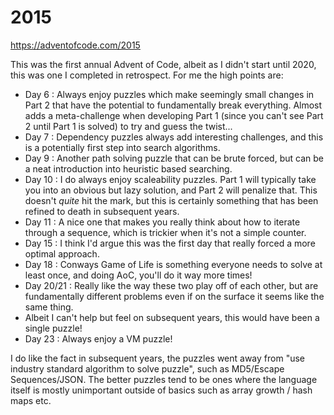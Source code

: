 # 2015

https://adventofcode.com/2015

This was the first annual Advent of Code, albeit as I didn't start until 2020, this was one I completed in retrospect.  For me the high points are:

- Day 6     : Always enjoy puzzles which make seemingly small changes in Part 2 that have the potential to fundamentally break everything.  Almost adds a meta-challenge when developing Part 1 (since you can't see Part 2 until Part 1 is solved) to try and guess the twist...
- Day 7     : Dependency puzzles always add interesting challenges, and this is a potentially first step into search algorithms.
- Day 9     : Another path solving puzzle that can be brute forced, but can be a neat introduction into heuristic based searching.
- Day 10    : I do always enjoy scaleability puzzles.  Part 1 will typically take you into an obvious but lazy solution, and Part 2 will penalize that.  This doesn't *quite* hit the mark, but this is certainly something that has been refined to death in subsequent years.
- Day 11    : A nice one that makes you really think about how to iterate through a sequence, which is trickier when it's not a simple counter.
- Day 15    : I think I'd argue this was the first day that really forced a more optimal approach.
- Day 18    : Conways Game of Life is something everyone needs to solve at least once, and doing AoC, you'll do it way more times!
- Day 20/21 : Really like the way these two play off of each other, but are fundamentally different problems even if on the surface it seems like the same thing.
-   Albeit I can't help but feel on subsequent years, this would have been a single puzzle!
- Day 23    : Always enjoy a VM puzzle!

I do like the fact in subsequent years, the puzzles went away from "use industry standard algorithm to solve puzzle", such as MD5/Escape Sequences/JSON.  The better puzzles tend to be ones where the language itself is mostly unimportant outside of basics such as array growth / hash maps etc.
